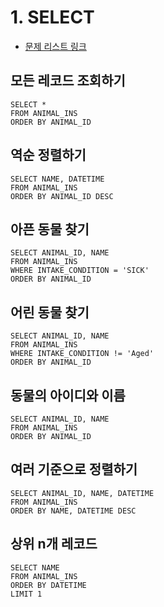 # 1. SELECT

* [문제 리스트 링크](https://programmers.co.kr/learn/courses/30/parts/17042)



## 모든 레코드 조회하기

```mysql
SELECT *
FROM ANIMAL_INS
ORDER BY ANIMAL_ID
```



## 역순 정렬하기

``` mysql
SELECT NAME, DATETIME
FROM ANIMAL_INS
ORDER BY ANIMAL_ID DESC
```



## 아픈 동물 찾기

```mysql
SELECT ANIMAL_ID, NAME
FROM ANIMAL_INS
WHERE INTAKE_CONDITION = 'SICK'
ORDER BY ANIMAL_ID
```



## 어린 동물 찾기

```mysql
SELECT ANIMAL_ID, NAME
FROM ANIMAL_INS
WHERE INTAKE_CONDITION != 'Aged'
ORDER BY ANIMAL_ID
```



## 동물의 아이디와 이름

```mysql
SELECT ANIMAL_ID, NAME
FROM ANIMAL_INS
ORDER BY ANIMAL_ID
```



## 여러 기준으로 정렬하기

```mysql
SELECT ANIMAL_ID, NAME, DATETIME
FROM ANIMAL_INS
ORDER BY NAME, DATETIME DESC
```



## 상위 n개 레코드

```mysql
SELECT NAME
FROM ANIMAL_INS
ORDER BY DATETIME
LIMIT 1
```